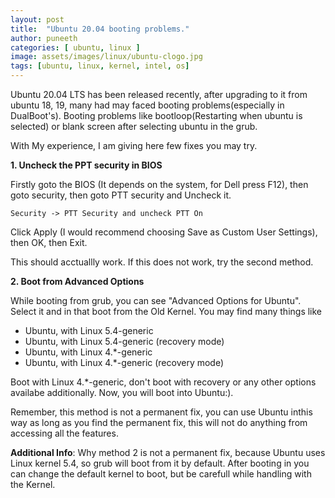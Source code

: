 ```yaml
---
layout: post
title:  "Ubuntu 20.04 booting problems." 
author: puneeth
categories: [ ubuntu, linux ]
image: assets/images/linux/ubuntu-clogo.jpg
tags: [ubuntu, linux, kernel, intel, os]
---
```


Ubuntu 20.04 LTS has been released recently, after upgrading to it from ubuntu 18, 19, many had may faced booting problems(especially in DualBoot's).
Booting problems like bootloop(Restarting when ubuntu is selected) or blank screen after selecting ubuntu in the grub.

With My experience, I am giving here few fixes you may try.

**1. Uncheck the PPT security in BIOS**

Firstly goto the BIOS (It depends on the system, for Dell press F12), then goto security, then goto PTT security and Uncheck it.
```
Security -> PTT Security and uncheck PTT On
```
Click Apply (I would recommend choosing Save as Custom User Settings), then OK, then Exit.

This should acctuallly work. If this does not work, try the second method.

**2. Boot from Advanced Options**

While booting from grub, you can see "Advanced Options for Ubuntu". Select it and in that boot from the Old Kernel.
You may find many things like 
- Ubuntu, with Linux 5.4-generic
- Ubuntu, with Linux 5.4-generic (recovery mode)
- Ubuntu, with Linux 4.*-generic
- Ubuntu, with Linux 4.*-generic (recovery mode)

Boot with Linux 4.*-generic, don't boot with recovery or any other options availabe additionally.
Now, you will boot into Ubuntu:).

Remember, this method is not a permanent fix, you can use Ubuntu inthis way as long as you find the permanent fix, this will not do anything from accessing all the features.

**Additional Info**: Why method 2 is not a permanent fix, because Ubuntu uses Linux kernel 5.4, so grub will boot from it by default. After booting in you can change the default kernel to boot, but be carefull while handling with the Kernel.